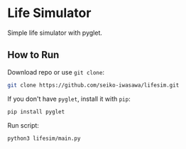 # Life Simulator

Simple life simulator with pyglet.

## How to Run

Download repo or use `git clone`:

```bash
git clone https://github.com/seiko-iwasawa/lifesim.git
```

If you don't have `pyglet`, install it with `pip`:

```bash
pip install pyglet
```

Run script:

```bash
python3 lifesim/main.py
```